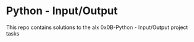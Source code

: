 Python - Input/Output
===========================
This repo contains solutions to the alx 0x0B-Python - Input/Output project tasks
